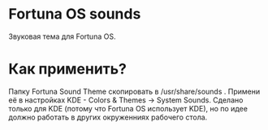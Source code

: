 # Fortuna OS sounds
Звуковая тема для Fortuna OS.

# Как применить?
Папку Fortuna Sound Theme скопировать в /usr/share/sounds . Примени её в настройках KDE - Colors & Themes -> System Sounds. Сделано только для KDE (потому что Fortuna OS использует KDE), но по идее должно работать в других окруженниях рабочего стола.

